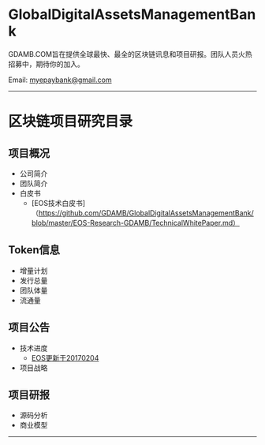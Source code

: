 # GlobalDigitalAssetsManagementBank
GDAMB.COM旨在提供全球最快、最全的区块链讯息和项目研报。团队人员火热招募中，期待你的加入。

Email: myepaybank@gmail.com

----------------
# 区块链项目研究目录

## 项目概况

* 公司简介
* 团队简介
* 白皮书
    * [EOS技术白皮书]（https://github.com/GDAMB/GlobalDigitalAssetsManagementBank/blob/master/EOS-Research-GDAMB/TechnicalWhitePaper.md）

## Token信息

* 增量计划
* 发行总量 
* 团队体量
* 流通量 

## 项目公告

* 技术进度
   * [EOS更新于20170204](https://github.com/GDAMB/GlobalDigitalAssetsManagementBank/blob/master/EOS-Research-GDAMB/EOS.IO-Development-Update-20180204.md)
* 项目战略

## 项目研报

* 源码分析
* 商业模型

----------------
